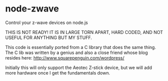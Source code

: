 node-zwave
==========

Control your z-wave devices on node.js

THIS IS NOT READY!  IT IS IN LARGE TORN APART, HARD CODED, AND NOT USEFUL FOR ANYTHING BUT MY STUFF.

This code is essentially ported from a C library that does the same thing. The C lib was written by a genius and also a close friend whose blog resides here: http://www.squarepenguin.com/wordpress/

Initially this will only support the Aeotec Z-stick device, but we will add more hardware once I get the fundamentals down.

